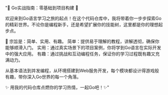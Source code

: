 "🚀 Go实战指南：零基础到项目构建 🚀

欢迎来到Go语言学习之旅的起点！在这个代码仓库中，我将带着你一步步探索Go的精彩世界。不论你是编程新手，还是希望扩展你的技能树，这里都是你的理想起步点。

🌟 宗旨是：简单、实用、有趣。
简单：提供易于理解的教程，讲解透彻，确保你能够顺滑入门。
实用：通过真实场景下的项目案例，你将学到Go语言在实际开发中的强大应用。
有趣：通过挑战和互动编程任务，保证你的学习过程既有趣又充满动力。

从基本语法到并发编程，从环境搭建到Web服务开发，每个模块都设计得游戏般有趣，带你深入Go世界的每一个角落。

✨ 用我的代码仓库点燃你的学习热情，一起Go吧！✨"
